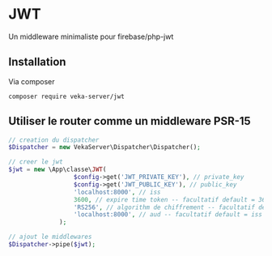 # JWT
Un middleware minimaliste pour firebase/php-jwt

## Installation

Via composer
```
composer require veka-server/jwt
```

## Utiliser le router comme un middleware PSR-15
```php
// creation du dispatcher
$Dispatcher = new VekaServer\Dispatcher\Dispatcher();

// creer le jwt
$jwt = new \App\classe\JWT(
                  $config->get('JWT_PRIVATE_KEY'), // private_key
                  $config->get('JWT_PUBLIC_KEY'), // public_key
                  'localhost:8000', // iss
                  3600, // expire time token -- facultatif default = 3600
                  'RS256', // algorithm de chiffrement -- facultatif default = RS256
                  'localhost:8000', // aud -- facultatif default = iss
              );

// ajout le middlewares
$Dispatcher->pipe($jwt);
```
